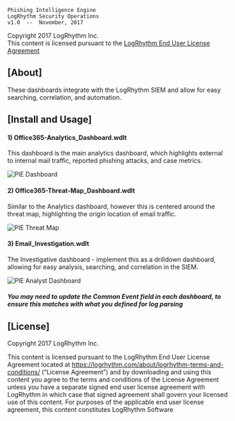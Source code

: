 
    Phishing Intelligence Engine
    LogRhythm Security Operations
    v1.0  --  November, 2017

Copyright 2017 LogRhythm Inc.   
This content is licensed pursuant to the [LogRhythm End User License Agreement](https://logrhythm.com/about/logrhythm-terms-and-conditions/)


## [About]
    
These dashboards integrate with the LogRhythm SIEM and allow for easy searching, correlation, and automation.


## [Install and Usage]

#### 1) Office365-Analytics_Dashboard.wdlt

This dashboard is the main analytics dashboard, which highlights external to internal mail traffic, reported phishing attacks, and case metrics.

![PIE Dashboard](/images/PIE-Dashboard.png)

#### 2) Office365-Threat-Map_Dashboard.wdlt

Similar to the Analytics dashboard, however this is centered around the threat map, highlighting the origin location of email traffic.

![PIE Threat Map](/images/Office-365-Threat-Map.png)

#### 3) Email_Investigation.wdlt

The Investigative dashboard - implement this as a drilldown dashboard, allowing for easy analysis, searching, and correlation in the SIEM.

![PIE Analyst Dashboard](/images/PIE-Analyst-Dashboard.png)


##### You may need to update the Common Event field in each dashboard, to ensure this matches with what you defined for log parsing


## [License]

Copyright 2017 LogRhythm Inc.   

This content is licensed pursuant to the LogRhythm End User License Agreement located at https://logrhythm.com/about/logrhythm-terms-and-conditions/ (“License Agreement”) and by downloading and using this content you agree to the terms and conditions of the License Agreement unless you have a separate signed end user license agreement with LogRhythm in which case that signed agreement shall govern your licensed use of this content. For purposes of the applicable end user license agreement, this content constitutes LogRhythm Software
